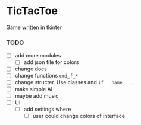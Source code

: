 # TicTacToe
Game written in tkinter
### TODO
- [ ] add more modules
    - [ ] add json file for colors
- [ ] change docs
- [ ] change functions `cmd_f_*`
- [ ] change structer. Use classes and `if __name__...`
- [ ] make simple AI
- [ ] maybe add music
- [ ] UI
    - [ ] add settings where
        - [ ] user could change colors of interface
